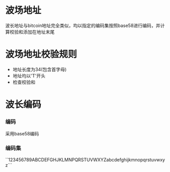 # 波场地址
波长地址与bitcoin地址完全类似，均以指定的编码集按照base58进行编码，并计算校验和添加在地址末尾

# 波场地址校验规则
* 地址长度为34(包含首字母)
* 地址均以'T'开头
* 检查校验和

# 波长编码
### 编码
采用base58编码

### 编码集
``123456789ABCDEFGHJKLMNPQRSTUVWXYZabcdefghijkmnopqrstuvwxyz```